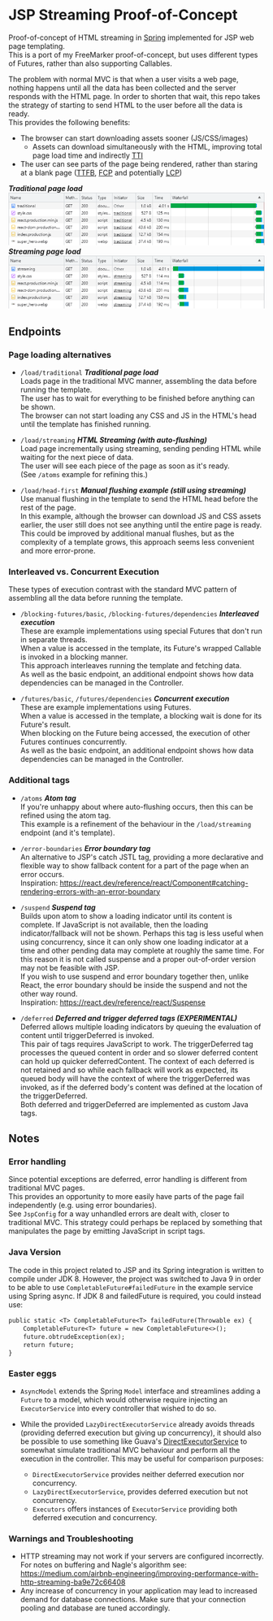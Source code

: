 # JSP Streaming Proof-of-Concept

Proof-of-concept of HTML streaming in [Spring](https://spring.io/projects/spring-boot) implemented for JSP web page templating.  
This is a port of my FreeMarker proof-of-concept, but uses different types of Futures, rather than also supporting Callables.

The problem with normal MVC is that when a user visits a web page,
nothing happens until all the data has been collected and the server responds with the HTML page.
In order to shorten that wait, this repo takes the strategy of starting to send HTML to the user before all the data is ready.  
This provides the following benefits:
- The browser can start downloading assets sooner (JS/CSS/images)
    - Assets can download simultaneously with the HTML, improving total page load time and indirectly [TTI](https://web.dev/tti/)
- The user can see parts of the page being rendered, rather than staring at a blank page
  ([TTFB](https://web.dev/ttfb/), [FCP](https://web.dev/fcp/) and potentially [LCP](https://web.dev/lcp/))

***Traditional page load***  
![Traditional page network requests](/markdown_assets/load_traditional.png)  
***Streaming page load***  
![Streaming page network requests](/markdown_assets/load_streaming.png)


## Endpoints


### Page loading alternatives
- `/load/traditional` ***Traditional page load***  
  Loads page in the traditional MVC manner, assembling the data before running the template.  
  The user has to wait for everything to be finished before anything can be shown.  
  The browser can not start loading any CSS and JS in the HTML's head until the template has finished running.


- `/load/streaming` ***HTML Streaming (with auto-flushing)***  
  Load page incrementally using streaming, sending pending HTML while waiting for the next piece of data.  
  The user will see each piece of the page as soon as it's ready.  
  (See `/atoms` example for refining this.)


- `/load/head-first` ***Manual flushing example (still using streaming)***  
  Use manual flushing in the template to send the HTML head before the rest of the page.  
  In this example, although the browser can download JS and CSS assets earlier,
  the user still does not see anything until the entire page is ready. This could be improved by additional manual flushes,
  but as the complexity of a template grows, this approach seems less convenient and more error-prone.


### Interleaved vs. Concurrent Execution

These types of execution contrast with the standard MVC pattern of assembling all the data before running the template.

- `/blocking-futures/basic`, `/blocking-futures/dependencies` ***Interleaved execution***  
  These are example implementations using special Futures that don't run in separate threads.  
  When a value is accessed in the template, its Future's wrapped Callable is invoked in a blocking manner.  
  This approach interleaves running the template and fetching data.  
  As well as the basic endpoint, an additional endpoint shows how data dependencies can be managed in the Controller.


- `/futures/basic`, `/futures/dependencies` ***Concurrent execution***  
  These are example implementations using Futures.  
  When a value is accessed in the template, a blocking wait is done for its Future's result.  
  When blocking on the Future being accessed, the execution of other Futures continues concurrently.  
  As well as the basic endpoint, an additional endpoint shows how data dependencies can be managed in the Controller.


### Additional tags

- `/atoms` ***Atom tag***  
  If you're unhappy about where auto-flushing occurs, then this can be refined using the atom tag.  
  This example is a refinement of the behaviour in the `/load/streaming` endpoint (and it's template).


- `/error-boundaries` ***Error boundary tag***  
  An alternative to JSP's catch JSTL tag, providing a more declarative and flexible way
  to show fallback content for a part of the page when an error occurs.  
  Inspiration: https://react.dev/reference/react/Component#catching-rendering-errors-with-an-error-boundary


- `/suspend` ***Suspend tag***  
  Builds upon atom to show a loading indicator until its content is complete.
  If JavaScript is not available, then the loading indicator/fallback will not be shown.
  Perhaps this tag is less useful when using concurrency, since it can only show one
  loading indicator at a time and other pending data may complete at roughly the same time.
  For this reason it is not called suspense and a proper out-of-order version
  may not be feasible with JSP.  
  If you wish to use suspend and error boundary together then, unlike React,
  the error boundary should be inside the suspend and not the other way round.  
  Inspiration: https://react.dev/reference/react/Suspense


- `/deferred` ***Deferred and trigger deferred tags (EXPERIMENTAL)***  
  Deferred allows multiple loading indicators by queuing the evaluation of content until triggerDeferred is invoked.  
  This pair of tags requires JavaScript to work. The triggerDeferred tag processes
  the queued content in order and so slower deferred content can hold up quicker deferredContent.
  The context of each deferred is not retained and so while each fallback will work as expected,
  its queued body will have the context of where the triggerDeferred was invoked,
  as if the deferred body's content was defined at the location of the triggerDeferred.  
  Both deferred and triggerDeferred are implemented as custom Java tags.


## Notes

### Error handling

Since potential exceptions are deferred, error handling is different from traditional MVC pages.  
This provides an opportunity to more easily have parts of the page fail independently (e.g. using error boundaries).  
See `JspConfig` for a way unhandled errors are dealt with, closer to traditional MVC.
This strategy could perhaps be replaced by something that manipulates the page by emitting JavaScript in script tags. 

### Java Version

The code in this project related to JSP and its Spring integration is written to compile under JDK 8.
However, the project was switched to Java 9 in order to be able to use `CompletableFuture#failedFuture`
in the example service using Spring async. If JDK 8 and failedFuture is required, you could instead use:
```
public static <T> CompletableFuture<T> failedFuture(Throwable ex) {
    CompletableFuture<T> future = new CompletableFuture<>();
    future.obtrudeException(ex);
    return future;
}
```

### Easter eggs

- `AsyncModel` extends the Spring `Model` interface and streamlines adding a `Future` to a model,
which would otherwise require injecting an `ExecutorService` into every controller that wished to do so.


- While the provided `LazyDirectExecutorService` already avoids threads (providing deferred execution but giving up 
concurrency), it should also be possible to use something like Guava's [DirectExecutorService](https://guava.dev/releases/snapshot-jre/api/docs/com/google/common/util/concurrent/MoreExecutors.html#newDirectExecutorService())
to somewhat simulate traditional MVC behaviour and perform all the execution in the controller. 
This may be useful for comparison purposes:
  - `DirectExecutorService` provides neither deferred execution nor concurrency.
  - `LazyDirectExecutorService`, provides deferred execution but not concurrency.
  - `Executors` offers instances of `ExecutorService` providing both deferred execution and concurrency. 


### Warnings and Troubleshooting

- HTTP streaming may not work if your servers are configured incorrectly. For notes on buffering and Nagle's algorithm see:
https://medium.com/airbnb-engineering/improving-performance-with-http-streaming-ba9e72c66408
- Any increase of concurrency in your application may lead to increased demand for database connections.
  Make sure that your connection pooling and database are tuned accordingly.
